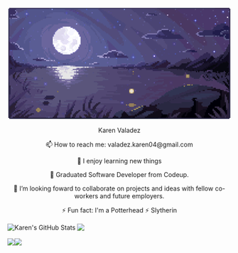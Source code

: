 <p align="center">
<img src="https://raw.githubusercontent.com/valadezkaren04/valadezkaren04/main/moonlight.gif" alt="Karen's GitHub Stats" /> 
</p>

<p align="center">
  Karen Valadez
</p>
<!-- ![moonlight.gif](https://raw.githubusercontent.com/valadezkaren04/valadezkaren04/main/moonlight.gif) -->
<!-- ![kirby.gif](https://raw.githubusercontent.com/valadezkaren04/valadezkaren04/main/kirby.gif)  -->

<p align="center"> 📫 How to reach me: valadez.karen04@gmail.com </p>
<p align="center"> 🔭 I enjoy learning new things </p>
<p align="center"> 🌱 Graduated Software Developer from Codeup. </p>
<p align="center"> 👯 I’m looking foward to collaborate on projects and ideas with fellow co-workers and future employers. </p>
<p align="center"> ⚡ Fun fact: I'm a Potterhead ⚡ Slytherin</p>


  <img align="center" src="https://github-readme-stats.vercel.app/api?username=valadezkaren04&show_icons=true&line_height=27&count_private=true&theme=midnight-purple" alt="Karen's GitHub Stats" /> <img align="center" src="https://github-readme-stats.vercel.app/api/top-langs/?username=valadezkaren04&theme=midnight-purple" /> 
  
  <img align="center" src="https://github-readme-stats.vercel.app/api/pin/?username=valadezkaren04&repo=springblog&theme=midnight-purple" /><img align="center" src="https://github-readme-stats.vercel.app/api/pin/?username=valadezkaren04&repo=codeup-java-exercises&theme=midnight-purple" />
